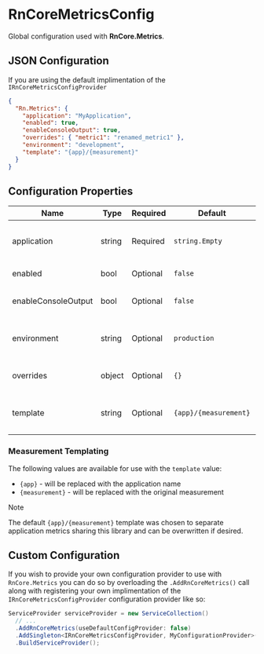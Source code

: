 # RnCoreMetricsConfig

Global configuration used with **RnCore.Metrics**.

## JSON Configuration

If you are using the default implimentation of the `IRnCoreMetricsConfigProvider`

```json
{
  "Rn.Metrics": {
    "application": "MyApplication",
    "enabled": true,
    "enableConsoleOutput": true,
    "overrides": { "metric1": "renamed_metric1" },
    "environment": "development",
    "template": "{app}/{measurement}"
  }
}
```

## Configuration Properties

| Name | Type | Required | Default | Details |
| --- | --- | --- | --- | :--- |
| application | string | Required | `string.Empty` | The value to use when setting the `application` metric tag. |
| enabled | bool | Optional | `false` | Enables the metrics service. |
| enableConsoleOutput | bool | Optional | `false` | Enables the [ConsoleMetricOutput](./outputs/ConsoleMetricOutput.md) when set to `true` |
| environment | string | Optional | `production` | Value to use when setting the `environment` metric tag. |
| overrides | object | Optional | `{}` | Dictionary containing specific metric value overrides |
| template | string | Optional | `{app}/{measurement}` | Template to use when generating the final metric `Measurement` value. |

### Measurement Templating

The following values are available for use with the `template` value:

- `{app}` - will be replaced with the application name
- `{measurement}` - will be replaced with the original measurement

> [!NOTE]
> The default `{app}/{measurement}` template was chosen to separate application metrics sharing this library and can be overwritten if desired.

## Custom Configuration
If you wish to provide your own configuration provider to use with `RnCore.Metrics` you can do so by overloading the `.AddRnCoreMetrics()` call along with registering your own implimentation of the `IRnCoreMetricsConfigProvider` configuration provider like so:

```cs
ServiceProvider serviceProvider = new ServiceCollection()
  // ...
  .AddRnCoreMetrics(useDefaultConfigProvider: false)
  .AddSingleton<IRnCoreMetricsConfigProvider, MyConfigurationProvider>()
  .BuildServiceProvider();
```
